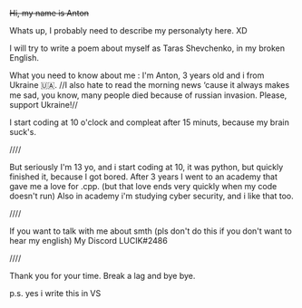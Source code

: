 ~~Hi, my name is Anton~~

Whats up, I probably need to describe my personalyty here. XD 

I will try to write a poem about myself as Taras Shevchenko, in my broken English.

What you need to know about me : I'm Anton, 3 years old and i from Ukraine 🇺🇦.
//I also hate to read the morning news ‘cause it always makes me sad, you know, many people died because of russian invasion. Please, support Ukraine!//

I start coding at 10 o'clock and compleat after 15 minuts, because my brain suck's.

////

But seriously I'm 13 yo, and i start coding at 10, it was python, but quickly finished it, because I got bored.
After 3 years I went to an academy that gave me a love for .cpp. (but that love ends very quickly when my code doesn't run)
Also in academy i'm studying cyber security, and i like that too.

////

If you want to talk with me about smth (pls don't do this if you don't want to hear my english)
My Discord LUCIK#2486

////

Thank you for your time.
Break a lag and bye bye.

p.s. yes i write this in VS
